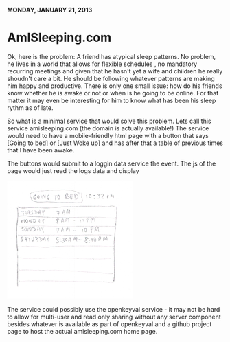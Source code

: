 **MONDAY, JANUARY 21, 2013**

AmISleeping.com
===============

Ok, here is the problem:
A friend has atypical sleep patterns. No problem, he lives in a world that allows for flexible schedules , no mandatory recurring meetings and given that he hasn't yet a wife and children he really shoudn't care a bit. He should be following whatever patterns are making him happy and productive.
There is only one small issue: how do his friends know whether he is awake or not or when is he going to be online. For that matter it may even be interesting for him to know what has been his sleep rythm as of late.

So what is a minimal service that would solve this problem.
Lets call this service amisleeping.com  (the domain is actually available!)
The service would need to have a mobile-friendly html page with a button that says
[Going to bed] or [Just Woke up] and has after that a table of previous times that I have been awake.


The buttons would submit to a loggin data service the event. The js of the page would just read the logs data and display

![Alt text](images/wakeup-diary.png)

The service could possibly use the openkeyval service - it may not be hard to allow for multi-user and read only sharing without any server component besides whatever is available as part of openkeyval and a github project page to host the actual amisleeping.com home page.
